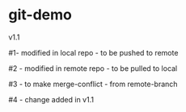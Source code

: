 # git-demo

v1.1

#1- modified in local repo - to be pushed to remote

#2 - modified in remote repo - to be pulled to local

#3 - to make merge-conflict - from remote-branch

#4 - change added in v1.1